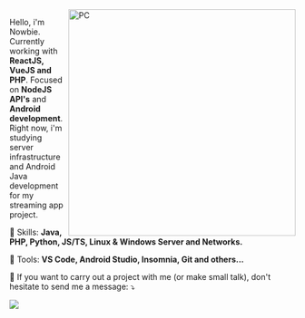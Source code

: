 <img src="https://raw.githubusercontent.com/MicaelliMedeiros/micaellimedeiros/master/image/computer-illustration.png" min-width="400px" max-width="400px" width="400px" align="right" alt="PC">

<p align="left"> 
  Hello, i'm Nowbie. Currently working with <strong>ReactJS, VueJS and PHP</strong>. Focused on <strong>NodeJS API's</strong> and <strong>Android development</strong>.<br>
  Right now, i'm studying server infrastructure and Android Java development for my streaming app project.
</p>

<p align="left">
  🦄 Skills: <strong>Java, PHP, Python, JS/TS, Linux & Windows Server and Networks.</strong>
</p>

<p align="left">
  💼 Tools: <strong>VS Code, Android Studio, Insomnia, Git and others...</strong>
</p>

<p align="left">
  💌 If you want to carry out a project with me (or make small talk), don't hesitate to send me a message: ⤵️
</p>

<p align="left">
  <a href="https://t.me/nowbie" alt="Telegram">
  <img src="https://img.shields.io/badge/-Telegram-0e76a8?style=for-the-badge&logo=Telegram&logoColor=white&link=https://t.me/nowbie"/></a>
</p>  
